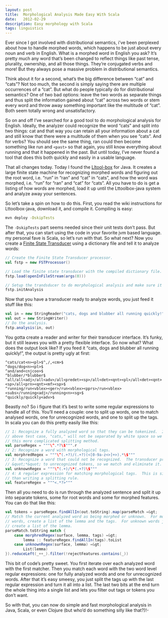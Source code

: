 ```yaml
---
layout: post
title:  Morphological Analysis Made Easy With Scala
date:   2012-02-29
description: Easy morphology with Scala
tags: linguistics
---
```


Ever since I got involved with distributional semantics, i’ve been perplexed about how to handle morphed words, which happens to be just about every noun and verb in English. What is a morphed word in English you ask? It’s pretty much any word that’s been changed to reflect things like past tense, plurality, ownership, and all those things. They’re conjugated verbs and more! But they always pose a massive problem in distributional semantics.

Think about it for a second, what’s the big difference between “cat” and
“cats”? Not too much, the second is simply saying there are multiple
occurrences of a “cat”. But what do people typically do for distributional
semantics? One of two bad options: leave the two words as separate things and
thus split the information gained about “cat” across two words or stem every
word and throw away something important like the multitude of “cat”. Both seem
totally wrong and unsatisfactory.

So on and off I’ve searched for a good tool to do morphological analysis for
English. Ideally, the analyzer could recognize the word “cats” and split into
two things: cat and that way you can retain all your information about a cat
and still know that there were a multitude of them when you see “cats”. And for
verbs? You should see the same thing, ran could then become something like run
and `<past>` so that again, you still know everything about running and that it
happened in the past. But until today, I’ve never found a tool that does this
both quickly and easily in a usable language.

That all changes today. Today I found the
[Lltool-box](wiki.apertium.org/wiki/Lttoolbox-java) for Java. It creates a
large finite state machine for recognizing morphed words and figuring out the
root word, i.e. “run” in “ran” and “cat” in “cats”, and how the word was
morphed, i.e. “run” for “ran” and “cat” for “cats”. All you have to do is get a
listing of how words are morphed, load it up until the Lttoolbox-java system
and analyze away your sentences.

So let’s take a spin on how to do this. First, you read the wiki instructions
for Lttoolbox-java, download it, and compile it. Compiling is easy:

```sh
mvn deploy -DskipTests
```

The `-DskipTests` part seems needed since their unit tests don’t pass. But
after that, you can start using the code in your favorite jvm based language.
my personal fave is Scala, so let’s run with that. So what next? Now you create
a [Finite State
Transducer](https://en.wikipedia.org/wiki/Finite-state_transducer) using a
dictionary file and tell it to analyze words:

```scala
// Create the Finite State Transducer processor.
val fstp = new FSTProcessor()

// Load the finite state transducer with the compiled dictionary file.  
fstp.load(openInFileStream(args(0)))

// Setup the trandsducer to do morphological analysis and make sure it's valid.
fstp.initAnalysis
```

Now that you have a transducer ready to analyze words, you just feed it stuff
like this:

```scala
val in = new StringReader("cats, dogs and blubber all running quickly!")
val out = new StringWriter()
// Do the analysis.
fstp.analysis(in, out)
```

You gotta create a reader and writer for their transducer interface. It’s
funky, but it still leaves you with a pretty flexible interface. So now what?
What does the output look like? If you feed it “cats, dogs and blubber all
running quickly!”, the output is pretty ugly at first:

```
^cats/cat<n><pl>$^,/,<cm>$
^dogs/dog<n><pl>$
^and/and<cnjcoo>$
^blubber/*blubber$
^all/all<adj>/all<adv>/all<predet><sp>/all<det><qnt><pl>/all<det><qnt><sp>/all<prn><qnt><mf><sp>$
^running/run<vblex><ger>/run<vblex><pprs>/run<vblex><subs>/running<adj>/running<n><sg>$
^quickly/quickly<adv>$
```

Beastly no? So i figure that it’s best to write some regular expressions to
handle all of this. You’ll need a couple: one to split up words, one to match
analysed words, one for unrecognized words, and one to split up the tags. In
scala you can do this pretty easily like this:

```scala
// 1: Recognize a fully analyzed word so that they can be tokenized.  In the
// above test case, "cats," will not be separated by white space so we require
// this more complicated splitting method.
val parseRegex = """\^.*?\$""".r
// 2: Recognize a word with morphological tags.
val morphredRegex = """\^(.+?)/(.+?)(<[0-9a-z<>]+>).*\$"""
// 3: Recognize a word that could not be recognized.  The transducer prepends
// &quot;*&quot; to unrecognized tokens, so we match and eliminate it.
val unknownRegex = """\^(.+)/\*(.+?)\$"""
// 4: A regular expression for matching morphological tags.  This is simpler
// than writing a splitting rule.
val featureRegex = """<.*?>"""
```

Then all you need to do is run through the analyzed sentence and split it up
into separate tokens, some for root words and some for morphed features. You
can do that like this:

```scala
val tokens = parseRegex.findAllIn(out.toString).map(parseMatch =&gt;
// Match the current analyzed word as being morphed or unknown.  For morphed
// words, create a list of the lemma and the tags.  For unknown words just
// create a list of the lemma.
parseMatch.toString match {
    case morphredRegex(surface, lemma, tags) =&gt;
        lemma :: featureRegex.findAllIn(tags).toList
    case unknownRegex(surface, lemma) =&gt;
        List(lemma)
}).reduceLeft(_++_).filter(!rejectFeatures.contains(_))
```

This bit of code’s pretty sweet. You first iterate over each analyzed word with
the first matcher. Then you match each word with the two word level regular
expressions: one for fully analyzed words and one for unrecognized words. After
that it’s easy smeesy, you just split the tags up with the last regular
expression and turn it all into a list. The last two bits at the end turn the
whole thing into a single list and lets you filter out tags or tokens you don’t
want.

So with that, you can now do simple and fast morphological analysis in Java,
Scala, or even Clojure (but who’d do something silly like that?)!-
